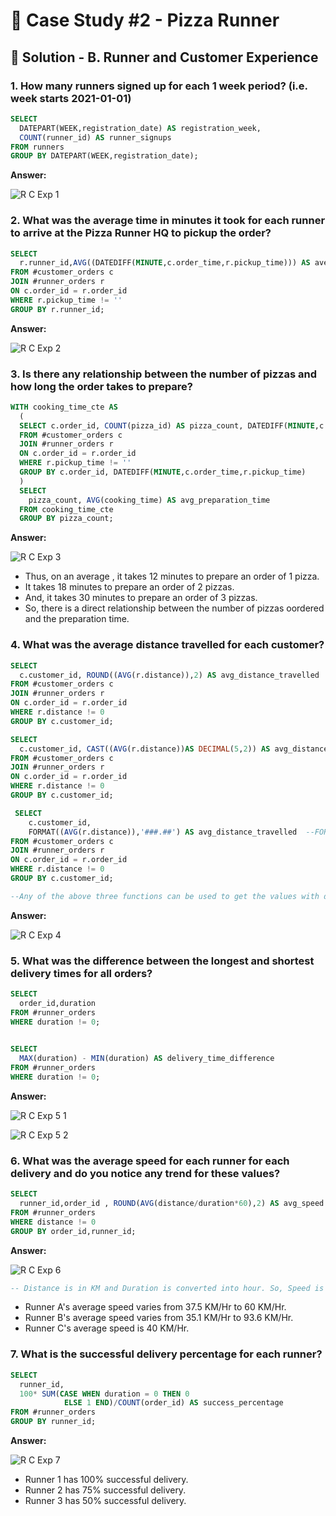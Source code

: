 # :pizza: Case Study #2 - Pizza Runner

## 📝 Solution - B. Runner and Customer Experience

### 1. How many runners signed up for each 1 week period? (i.e. week starts 2021-01-01)

````sql
SELECT
  DATEPART(WEEK,registration_date) AS registration_week,
  COUNT(runner_id) AS runner_signups
FROM runners
GROUP BY DATEPART(WEEK,registration_date);
````

**Answer:**

![R C Exp 1](https://user-images.githubusercontent.com/96012488/189708057-7edfdacb-65ab-45a1-9f1e-fa27e338d9f8.png)


### 2. What was the average time in minutes it took for each runner to arrive at the Pizza Runner HQ to pickup the order?

````sql
SELECT
  r.runner_id,AVG((DATEDIFF(MINUTE,c.order_time,r.pickup_time))) AS average_arrival_time
FROM #customer_orders c
JOIN #runner_orders r
ON c.order_id = r.order_id
WHERE r.pickup_time != ''
GROUP BY r.runner_id;
````

**Answer:**

![R C Exp 2](https://user-images.githubusercontent.com/96012488/189708604-8243dcff-c93a-4072-8a97-0a76510f05ba.png)


### 3. Is there any relationship between the number of pizzas and how long the order takes to prepare?

````sql
WITH cooking_time_cte AS
  (
  SELECT c.order_id, COUNT(pizza_id) AS pizza_count, DATEDIFF(MINUTE,c.order_time,r.pickup_time) AS cooking_time
  FROM #customer_orders c
  JOIN #runner_orders r
  ON c.order_id = r.order_id
  WHERE r.pickup_time != ''
  GROUP BY c.order_id, DATEDIFF(MINUTE,c.order_time,r.pickup_time)
  )
  SELECT 
    pizza_count, AVG(cooking_time) AS avg_preparation_time
  FROM cooking_time_cte
  GROUP BY pizza_count;
  ````
  
  **Answer:**
  
  ![R C Exp 3](https://user-images.githubusercontent.com/96012488/189709415-c7be5bd8-de5e-4c46-a5aa-8c837395a9f6.png)

  * Thus, on an average , it takes 12 minutes to prepare an order of 1 pizza.
  * It takes 18 minutes to prepare an order of 2 pizzas.
  * And, it takes 30 minutes to prepare an order of 3 pizzas.
  * So, there is a direct relationship between the number of pizzas oordered and the preparation time.


### 4.  What was the average distance travelled for each customer?

````sql
SELECT 
  c.customer_id, ROUND((AVG(r.distance)),2) AS avg_distance_travelled  --ROUND() to limit the value to 2 decimal places.
FROM #customer_orders c
JOIN #runner_orders r
ON c.order_id = r.order_id
WHERE r.distance != 0
GROUP BY c.customer_id;
````

````sql
SELECT 
  c.customer_id, CAST((AVG(r.distance))AS DECIMAL(5,2)) AS avg_distance_travelled -- CAST() can also do the job here but it keeps the insignificant zeros attached.
FROM #customer_orders c
JOIN #runner_orders r
ON c.order_id = r.order_id
WHERE r.distance != 0
GROUP BY c.customer_id;

 SELECT 
    c.customer_id, 
    FORMAT((AVG(r.distance)),'###.##') AS avg_distance_travelled  --FORMAT() formats a number to the specified format, though it changes the data type to string.
FROM #customer_orders c
JOIN #runner_orders r
ON c.order_id = r.order_id
WHERE r.distance != 0
GROUP BY c.customer_id;
````

````sql
--Any of the above three functions can be used to get the values with desired decimal places but each of them have their own functionalities.
````
  
  **Answer:**
  
  ![R C Exp 4](https://user-images.githubusercontent.com/96012488/189710374-db11bf2e-e306-46cb-acc1-6e69023f9be7.png)

### 5. What was the difference between the longest and shortest delivery times for all orders?

````sql
SELECT 
  order_id,duration
FROM #runner_orders
WHERE duration != 0;

  
SELECT 
  MAX(duration) - MIN(duration) AS delivery_time_difference
FROM #runner_orders
WHERE duration != 0;
````

**Answer:**

![R C Exp 5 1](https://user-images.githubusercontent.com/96012488/189710884-2b45fe71-c091-4fa1-9897-6219f854143e.png)

![R C Exp 5 2](https://user-images.githubusercontent.com/96012488/189710928-5edd9d09-7d05-426f-87ac-5bff05a11c9c.png)


### 6. What was the average speed for each runner for each delivery and do you notice any trend for these values?

````sql
SELECT 
  runner_id,order_id , ROUND(AVG(distance/duration*60),2) AS avg_speed   
FROM #runner_orders
WHERE distance != 0
GROUP BY order_id,runner_id;
````

**Answer:**

![R C Exp 6](https://user-images.githubusercontent.com/96012488/189711222-c274b863-719a-4477-9206-7dd681a17048.png)

````sql
-- Distance is in KM and Duration is converted into hour. So, Speed is in KM/Hr.
````

* Runner A's average speed varies from 37.5 KM/Hr to 60 KM/Hr.
* Runner B's average speed varies from 35.1 KM/Hr to 93.6 KM/Hr.
* Runner C's average speed is 40 KM/Hr.

### 7. What is the successful delivery percentage for each runner?

````sql
SELECT 
  runner_id,
  100* SUM(CASE WHEN duration = 0 THEN 0
            ELSE 1 END)/COUNT(order_id) AS success_percentage
FROM #runner_orders
GROUP BY runner_id;
````


**Answer:**

![R C Exp 7](https://user-images.githubusercontent.com/96012488/189711446-3fb33474-ec30-436d-8884-bdb594d2555c.png)


* Runner 1 has 100% successful delivery.
* Runner 2 has 75% successful delivery.
* Runner 3 has 50% successful delivery.
